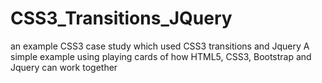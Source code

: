 # CSS3_Transitions_JQuery
an example CSS3 case study which used CSS3 transitions and Jquery
A simple example using playing cards of how HTML5, CSS3, Bootstrap and Jquery can work together
